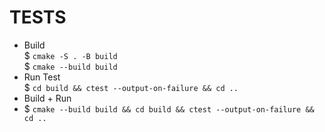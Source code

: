 # TESTS
- Build  
  $ `cmake -S . -B build`  
  $ `cmake --build build`
- Run Test  
  $ `cd build && ctest --output-on-failure && cd ..`  
- Build + Run  
- $ `cmake --build build && cd build && ctest --output-on-failure && cd ..`


